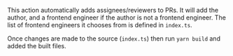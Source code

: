 This action automatically adds assignees/reviewers to PRs. It will add the author, and a frontend engineer if the author is not a frontend engineer. The list of frontend engineers it chooses from is defined in `index.ts`.

Once changes are made to the source (`index.ts`) then run `yarn build` and added the built files.